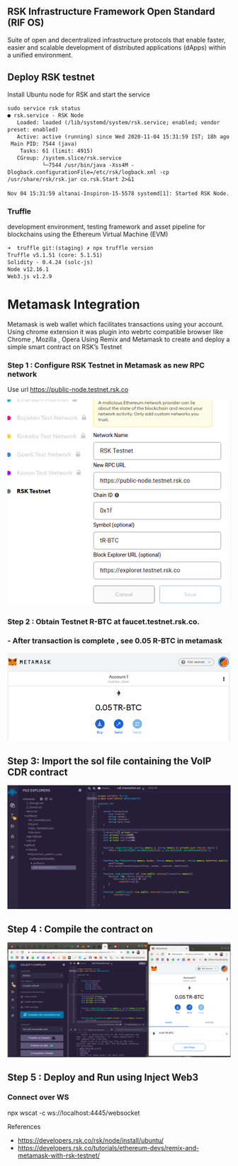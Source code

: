 ## RSK Infrastructure Framework Open Standard (RIF OS) 

Suite of open and decentralized infrastructure protocols that enable faster, easier and scalable development of distributed applications (dApps) within a unified environment.

## Deploy RSK testnet

Install Ubuntu node for RSK and start the service 
```shell script
sudo service rsk status
● rsk.service - RSK Node
   Loaded: loaded (/lib/systemd/system/rsk.service; enabled; vendor preset: enabled)
   Active: active (running) since Wed 2020-11-04 15:31:59 IST; 18h ago
 Main PID: 7544 (java)
    Tasks: 61 (limit: 4915)
   CGroup: /system.slice/rsk.service
           └─7544 /usr/bin/java -Xss4M -Dlogback.configurationFile=/etc/rsk/logback.xml -cp /usr/share/rsk/rsk.jar co.rsk.Start 2>&1

Nov 04 15:31:59 altanai-Inspiron-15-5578 systemd[1]: Started RSK Node.
```


### Truffle

development environment, testing framework and asset pipeline for blockchains 
using the Ethereum Virtual Machine (EVM)

```shell script
➜  truffle git:(staging) ✗ npx truffle version
Truffle v5.1.51 (core: 5.1.51)
Solidity - 0.4.24 (solc-js)
Node v12.16.1
Web3.js v1.2.9
```



# Metamask Integration 

Metamask is web wallet which facilitates transactions using your account. 
Using chrome extension it was plugin into webrtc compatible browser like Chrome , Mozilla , Opera 
Using Remix and Metamask  to create and deploy a simple smart contract on RSK’s Testnet


### Step 1 : Configure RSK Testnet in Metamask as new RPC network  
Use url https://public-node.testnet.rsk.co

![img](screenshots/Screenshot%20from%202020-11-05%2018-54-35.png)

### Step 2 : Obtain Testnet R-BTC at faucet.testnet.rsk.co.
###        - After transaction is complete , see  0.05 R-BTC in metamask 

![img](screenshots/Screenshot%20from%202020-11-05%2019-02-02.png)

## Step 3: Import the sol file containing the VoIP CDR contract 

![img](screenshots/Screenshot%20from%202020-11-05%2019-22-09.png)

## Step 4 : Compile the contract on 

![img](screenshots/Screenshot%20from%202020-11-05%2019-14-10.png)

## Step 5 : Deploy and Run using Inject Web3 





### Connect over WS 

npx wscat -c ws://localhost:4445/websocket



References 
- https://developers.rsk.co/rsk/node/install/ubuntu/
- https://developers.rsk.co/tutorials/ethereum-devs/remix-and-metamask-with-rsk-testnet/
